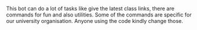 This bot can do a lot of tasks like give the latest class links, there are commands for fun and also utilities.
Some of the commands are specific for our university organisation. 
Anyone using the code kindly change those.
